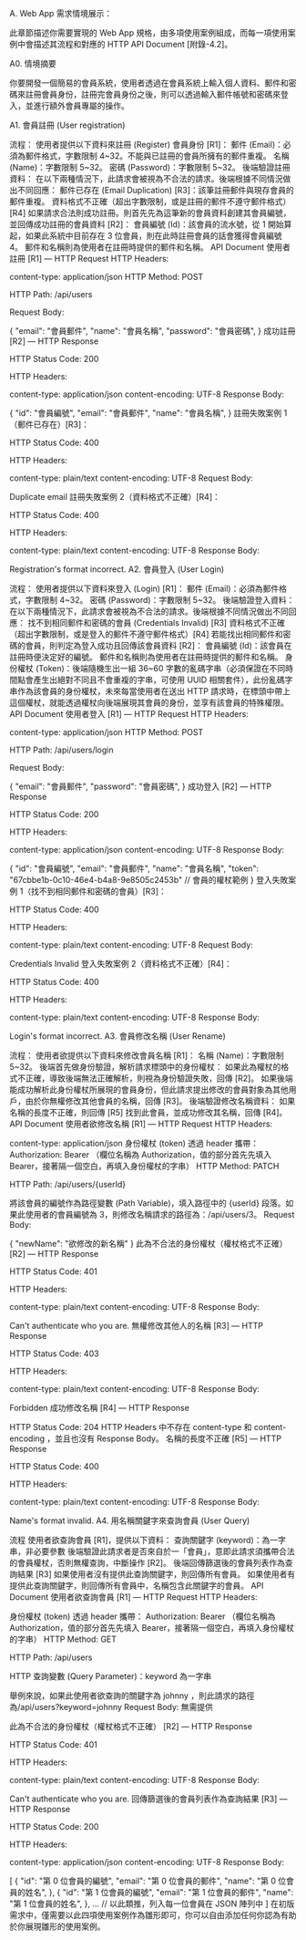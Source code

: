 A. Web App 需求情境展示：

此章節描述你需要實現的 Web App 規格，由多項使用案例組成，而每一項使用案例中會描述其流程和對應的 HTTP API Document [附錄-4.2]。

A0. 情境摘要

你要開發一個簡易的會員系統，使用者透過在會員系統上輸入個人資料、郵件和密碼來註冊會員身份，註冊完會員身份之後，則可以透過輸入郵件帳號和密碼來登入，並進行額外會員專屬的操作。

A1. 會員註冊 (User registration)

流程：
使用者提供以下資料來註冊 (Register) 會員身份 [R1]：
郵件 (Email)：必須為郵件格式，字數限制 4~32。不能與已註冊的會員所擁有的郵件重複。
名稱 (Name)：字數限制 5~32。
密碼 (Password)：字數限制 5~32。
後端驗證註冊資料：
在以下兩種情況下，此請求會被視為不合法的請求。後端根據不同情況做出不同回應：
郵件已存在 (Email Duplication) [R3]：該筆註冊郵件與現存會員的郵件重複。
資料格式不正確（超出字數限制，或是註冊的郵件不遵守郵件格式）[R4]
如果請求合法則成功註冊。則首先先為這筆新的會員資料創建其會員編號，並回傳成功註冊的會員資料 [R2]：
會員編號 (Id)：該會員的流水號，從 1 開始算起，如果此系統中目前存在 3 位會員，則在此時註冊會員的話會獲得會員編號 4。
郵件和名稱則為使用者在註冊時提供的郵件和名稱。
API Document
使用者註冊 [R1] — HTTP Request
HTTP Headers:

content-type: application/json
HTTP Method: POST

HTTP Path: /api/users

Request Body:

{
    "email": "會員郵件",
    "name": "會員名稱",
    "password": "會員密碼",
}
成功註冊 [R2] — HTTP Response

HTTP Status Code: 200

HTTP Headers:

content-type: application/json
content-encoding: UTF-8
Response Body:

{
    "id": "會員編號",
    "email": "會員郵件",
    "name": "會員名稱",
}
註冊失敗案例 1（郵件已存在）[R3]：

HTTP Status Code: 400

HTTP Headers:

content-type: plain/text
content-encoding: UTF-8
Request Body:

Duplicate email
註冊失敗案例 2（資料格式不正確）[R4]：

HTTP Status Code: 400

HTTP Headers:

content-type: plain/text
content-encoding: UTF-8
Response Body:

Registration's format incorrect.
A2. 會員登入 (User Login)

流程：
使用者提供以下資料來登入 (Login) [R1]：
郵件 (Email)：必須為郵件格式，字數限制 4~32。
密碼 (Password)：字數限制 5~32。
後端驗證登入資料：
在以下兩種情況下，此請求會被視為不合法的請求。後端根據不同情況做出不同回應：
找不到相同郵件和密碼的會員 (Credentials Invalid) [R3]
資料格式不正確（超出字數限制，或是登入的郵件不遵守郵件格式）[R4]
若能找出相同郵件和密碼的會員，則判定為登入成功且回傳該會員資料 [R2]：
會員編號 (Id)：該會員在註冊時便決定好的編號。
郵件和名稱則為使用者在註冊時提供的郵件和名稱。
身份權杖 (Token)：後端隨機生出一組 36~60 字數的亂碼字串（必須保證在不同時間點會產生出絕對不同且不會重複的字串，可使用 UUID 相關套件），此份亂碼字串作為該會員的身份權杖，未來每當使用者在送出 HTTP 請求時，在標頭中帶上這個權杖，就能透過權杖向後端展現其會員的身份，並享有該會員的特殊權限。
API Document
使用者登入 [R1] — HTTP Request
HTTP Headers:

content-type: application/json
HTTP Method: POST

HTTP Path: /api/users/login

Request Body:

{
    "email": "會員郵件",
    "password": "會員密碼",
}
成功登入 [R2] — HTTP Response

HTTP Status Code: 200

HTTP Headers:

content-type: application/json
content-encoding: UTF-8
Response Body:

{
    "id": "會員編號",
    "email": "會員郵件",
    "name": "會員名稱",
    "token": "67cbbe1b-0c10-46e4-b4a8-9e8505c2453b" // 會員的權杖範例
}
登入失敗案例 1（找不到相同郵件和密碼的會員）[R3]：

HTTP Status Code: 400

HTTP Headers:

content-type: plain/text
content-encoding: UTF-8
Request Body:

Credentials Invalid
登入失敗案例 2（資料格式不正確）[R4]：

HTTP Status Code: 400

HTTP Headers:

content-type: plain/text
content-encoding: UTF-8
Response Body:

Login's format incorrect.
A3. 會員修改名稱 (User Rename)

流程：
使用者欲提供以下資料來修改會員名稱 [R1]：
名稱 (Name)：字數限制 5~32。
後端首先做身份驗證，解析請求標頭中的身份權杖：
如果此為權杖的格式不正確，導致後端無法正確解析，則視為身份驗證失敗，回傳 [R2]。
如果後端能成功解析此身份權杖所展現的會員身份，但此請求提出修改的會員對象為其他用戶，由於你無權修改其他會員的名稱，回傳 [R3]。
後端驗證修改名稱資料：
如果名稱的長度不正確，則回傳 [R5]
找到此會員，並成功修改其名稱，回傳 [R4]。
API Document
使用者欲修改名稱 [R1] — HTTP Request
HTTP Headers:

content-type: application/json
身份權杖 (token) 透過 header 攜帶：
Authorization: Bearer <token> （欄位名稱為 Authorization，值的部分首先先填入 Bearer，接著隔一個空白，再填入身份權杖的字串）
HTTP Method: PATCH

HTTP Path: /api/users/{userId}

將該會員的編號作為路徑變數 (Path Variable)，填入路徑中的 {userId} 段落。如果此使用者的會員編號為 3，則修改名稱請求的路徑為：/api/users/3。
Request Body:

{
    "newName": "欲修改的新名稱"
}
此為不合法的身份權杖（權杖格式不正確） [R2] — HTTP Response

HTTP Status Code: 401

HTTP Headers:

content-type: plain/text
content-encoding: UTF-8
Response Body:

Can't authenticate who you are.
無權修改其他人的名稱 [R3] — HTTP Response

HTTP Status Code: 403

HTTP Headers:

content-type: plain/text
content-encoding: UTF-8
Response Body:

Forbidden
成功修改名稱 [R4] — HTTP Response

HTTP Status Code: 204
HTTP Headers 中不存在 content-type 和 content-encoding ，並且也沒有 Response Body。
名稱的長度不正確 [R5] — HTTP Response

HTTP Status Code: 400

HTTP Headers:

content-type: plain/text
content-encoding: UTF-8
Response Body:

Name's format invalid.
A4. 用名稱關鍵字來查詢會員 (User Query)

流程
使用者欲查詢會員 [R1]，提供以下資料：
查詢關鍵字 (keyword)：為一字串，非必要參數
後端驗證此請求者是否來自於一「會員」，意即此請求須攜帶合法的會員權杖，否則無權查詢，中斷操作 [R2]。
後端回傳篩選後的會員列表作為查詢結果 [R3]
如果使用者沒有提供此查詢關鍵字，則回傳所有會員。
如果使用者有提供此查詢關鍵字，則回傳所有會員中，名稱包含此關鍵字的會員。
API Document
使用者欲查詢會員 [R1] — HTTP Request
HTTP Headers:

身份權杖 (token) 透過 header 攜帶：
Authorization: Bearer <token> （欄位名稱為 Authorization，值的部分首先先填入 Bearer，接著隔一個空白，再填入身份權杖的字串）
HTTP Method: GET

HTTP Path: /api/users

HTTP 查詢變數 (Query Parameter)：keyword 為一字串

舉例來說，如果此使用者欲查詢的關鍵字為 johnny ，則此請求的路徑為/api/users?keyword=johnny
Request Body: 無需提供

此為不合法的身份權杖（權杖格式不正確） [R2] — HTTP Response

HTTP Status Code: 401

HTTP Headers:

content-type: plain/text
content-encoding: UTF-8
Response Body:

Can't authenticate who you are.
回傳篩選後的會員列表作為查詢結果 [R3] — HTTP Response

HTTP Status Code: 200

HTTP Headers:

content-type: application/json
content-encoding: UTF-8
Response Body:

[
    {
        "id": "第 0 位會員的編號",
        "email": "第 0 位會員的郵件",
        "name": "第 0 位會員的姓名",
    },
    {
        "id": "第 1 位會員的編號",
        "email": "第 1 位會員的郵件",
        "name": "第 1 位會員的姓名",
    },
... // 以此類推，列入每一位會員在 JSON 陣列中
]
在初版需求中，僅需要以此四項使用案例作為雛形即可，你可以自由添加任何你認為有助於你展現雛形的使用案例。
